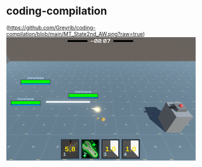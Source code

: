 # coding-compilation

<!-- This is a comment ; Pls note, below image methods gotten from: https://stackoverflow.com/questions/14494747/how-to-add-images-to-readme-md-on-github -->
<!-- ![first ever hyper-dyper imagery of current mt project status](MT_State1st.png) -->
(https://github.com/Greyrib/coding-compilation/blob/main/MT_State2nd_AW.png?raw=true)
<img src="MT_State1st.png" width="960"/>
